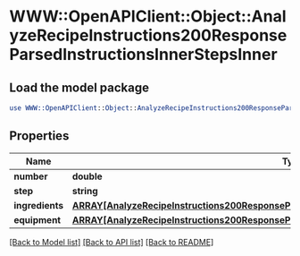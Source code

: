 # WWW::OpenAPIClient::Object::AnalyzeRecipeInstructions200ResponseParsedInstructionsInnerStepsInner

## Load the model package
```perl
use WWW::OpenAPIClient::Object::AnalyzeRecipeInstructions200ResponseParsedInstructionsInnerStepsInner;
```

## Properties
Name | Type | Description | Notes
------------ | ------------- | ------------- | -------------
**number** | **double** |  | 
**step** | **string** |  | 
**ingredients** | [**ARRAY[AnalyzeRecipeInstructions200ResponseParsedInstructionsInnerStepsInnerIngredientsInner]**](AnalyzeRecipeInstructions200ResponseParsedInstructionsInnerStepsInnerIngredientsInner.md) |  | [optional] 
**equipment** | [**ARRAY[AnalyzeRecipeInstructions200ResponseParsedInstructionsInnerStepsInnerIngredientsInner]**](AnalyzeRecipeInstructions200ResponseParsedInstructionsInnerStepsInnerIngredientsInner.md) |  | [optional] 

[[Back to Model list]](../README.md#documentation-for-models) [[Back to API list]](../README.md#documentation-for-api-endpoints) [[Back to README]](../README.md)


